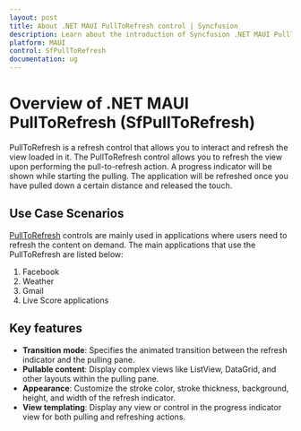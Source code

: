 ```yaml
---
layout: post
title: About .NET MAUI PullToRefresh control | Syncfusion
description: Learn about the introduction of Syncfusion .NET MAUI PullToRefresh (SfPullToRefresh) control, its elements and more.
platform: MAUI
control: SfPullToRefresh
documentation: ug
--- 
```


# Overview of .NET MAUI PullToRefresh (SfPullToRefresh)

PullToRefresh is a refresh control that allows you to interact and refresh the view loaded in it. The PullToRefresh control allows you to refresh the view upon performing the pull-to-refresh action. A progress indicator will be shown while starting the pulling. The application will be refreshed once you have pulled down a certain distance and released the touch.

## Use Case Scenarios

[PullToRefresh](https://help.syncfusion.com/cr/maui/Syncfusion.Maui.PullToRefresh.SfPullToRefresh.html) controls are mainly used in applications where users need to refresh the content on demand. The main applications that use the PullToRefresh are listed below:

1. Facebook
2. Weather
3. Gmail
4. Live Score applications

## Key features

* **Transition mode**: Specifies the animated transition between the refresh indicator and the pulling pane.
* **Pullable content**: Display complex views like ListView, DataGrid, and other layouts within the pulling pane.
* **Appearance**: Customize the stroke color, stroke thickness, background, height, and width of the refresh indicator.
* **View templating**: Display any view or control in the progress indicator view for both pulling and refreshing actions.